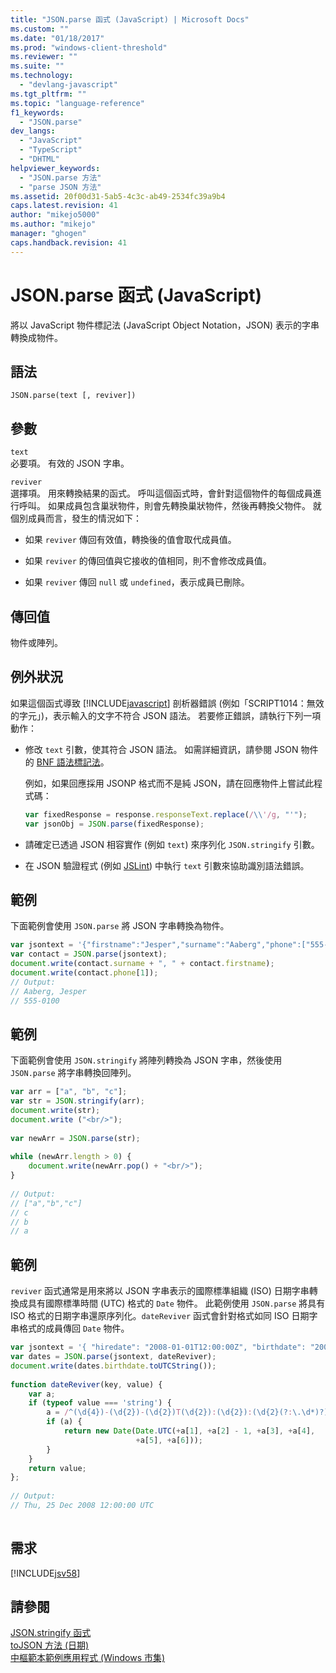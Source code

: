```yaml
---
title: "JSON.parse 函式 (JavaScript) | Microsoft Docs"
ms.custom: ""
ms.date: "01/18/2017"
ms.prod: "windows-client-threshold"
ms.reviewer: ""
ms.suite: ""
ms.technology: 
  - "devlang-javascript"
ms.tgt_pltfrm: ""
ms.topic: "language-reference"
f1_keywords: 
  - "JSON.parse"
dev_langs: 
  - "JavaScript"
  - "TypeScript"
  - "DHTML"
helpviewer_keywords: 
  - "JSON.parse 方法"
  - "parse JSON 方法"
ms.assetid: 20f00d31-5ab5-4c3c-ab49-2534fc39a9b4
caps.latest.revision: 41
author: "mikejo5000"
ms.author: "mikejo"
manager: "ghogen"
caps.handback.revision: 41
---
```

# JSON.parse 函式 (JavaScript)
將以 JavaScript 物件標記法 \(JavaScript Object Notation，JSON\) 表示的字串轉換成物件。  
  
## 語法  
  
```  
JSON.parse(text [, reviver])  
```  
  
## 參數  
 `text`  
 必要項。 有效的 JSON 字串。  
  
 `reviver`  
 選擇項。 用來轉換結果的函式。 呼叫這個函式時，會針對這個物件的每個成員進行呼叫。 如果成員包含巢狀物件，則會先轉換巢狀物件，然後再轉換父物件。 就個別成員而言，發生的情況如下：  
  
-   如果 `reviver` 傳回有效值，轉換後的值會取代成員值。  
  
-   如果 `reviver` 的傳回值與它接收的值相同，則不會修改成員值。  
  
-   如果 `reviver` 傳回 `null` 或 `undefined`，表示成員已刪除。  
  
## 傳回值  
 物件或陣列。  
  
## 例外狀況  
 如果這個函式導致 [!INCLUDE[javascript](../../javascript/includes/javascript-md.md)] 剖析器錯誤 \(例如「SCRIPT1014：無效的字元」\)，表示輸入的文字不符合 JSON 語法。 若要修正錯誤，請執行下列一項動作：  
  
-   修改 `text` 引數，使其符合 JSON 語法。 如需詳細資訊，請參閱 JSON 物件的 [BNF 語法標記法](http://go.microsoft.com/fwlink/?LinkId=125203)。  
  
     例如，如果回應採用 JSONP 格式而不是純 JSON，請在回應物件上嘗試此程式碼：  
  
    ```javascript  
    var fixedResponse = response.responseText.replace(/\\'/g, "'");  
    var jsonObj = JSON.parse(fixedResponse);  
    ```  
  
-   請確定已透過 JSON 相容實作 \(例如 `text`\) 來序列化 `JSON.stringify` 引數。  
  
-   在 JSON 驗證程式 \(例如 [JSLint](http://www.jslint.com/)\) 中執行 `text` 引數來協助識別語法錯誤。  
  
## 範例  
 下面範例會使用 `JSON.parse` 將 JSON 字串轉換為物件。  
  
```javascript  
var jsontext = '{"firstname":"Jesper","surname":"Aaberg","phone":["555-0100","555-0120"]}';  
var contact = JSON.parse(jsontext);  
document.write(contact.surname + ", " + contact.firstname);  
document.write(contact.phone[1]);  
// Output:  
// Aaberg, Jesper  
// 555-0100  
```  
  
## 範例  
 下面範例會使用 `JSON.stringify` 將陣列轉換為 JSON 字串，然後使用 `JSON.parse` 將字串轉換回陣列。  
  
```javascript  
var arr = ["a", "b", "c"];  
var str = JSON.stringify(arr);  
document.write(str);  
document.write ("<br/>");  
  
var newArr = JSON.parse(str);  
  
while (newArr.length > 0) {  
    document.write(newArr.pop() + "<br/>");  
}  
  
// Output:  
// ["a","b","c"]  
// c  
// b  
// a  
```  
  
## 範例  
 `reviver` 函式通常是用來將以 JSON 字串表示的國際標準組織 \(ISO\) 日期字串轉換成具有國際標準時間 \(UTC\) 格式的 `Date` 物件。 此範例使用 `JSON.parse` 將具有 ISO 格式的日期字串還原序列化。`dateReviver` 函式會針對格式如同 ISO 日期字串格式的成員傳回 `Date` 物件。  
  
```javascript  
var jsontext = '{ "hiredate": "2008-01-01T12:00:00Z", "birthdate": "2008-12-25T12:00:00Z" }';  
var dates = JSON.parse(jsontext, dateReviver);  
document.write(dates.birthdate.toUTCString());  
  
function dateReviver(key, value) {  
    var a;  
    if (typeof value === 'string') {  
        a = /^(\d{4})-(\d{2})-(\d{2})T(\d{2}):(\d{2}):(\d{2}(?:\.\d*)?)Z$/.exec(value);  
        if (a) {  
            return new Date(Date.UTC(+a[1], +a[2] - 1, +a[3], +a[4],  
                            +a[5], +a[6]));  
        }  
    }  
    return value;  
};  
  
// Output:  
// Thu, 25 Dec 2008 12:00:00 UTC  
  
```  
  
## 需求  
 [!INCLUDE[jsv58](../../javascript/reference/includes/jsv58-md.md)]  
  
## 請參閱  
 [JSON.stringify 函式](../../javascript/reference/json-stringify-function-javascript.md)   
 [toJSON 方法 \(日期\)](../../javascript/reference/tojson-method-date-javascript.md)   
 [中樞範本範例應用程式 \(Windows 市集\)](http://code.msdn.microsoft.com/Hub-template-sample-with-4b70002d)